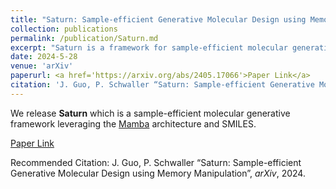 ```yaml
---
title: "Saturn: Sample-efficient Generative Molecular Design using Memory Manipulation"
collection: publications
permalink: /publication/Saturn.md
excerpt: "Saturn is a framework for sample-efficient molecular generative design with state-of-the-art sample efficiency."
date: 2024-5-28
venue: 'arXiv'
paperurl: <a href='https://arxiv.org/abs/2405.17066'>Paper Link</a>
citation: 'J. Guo, P. Schwaller “Saturn: Sample-efficient Generative Molecular Design using Memory Manipulation”, <i>ArXiv</i>, 2024.'
---
```

We release **Saturn** which is a sample-efficient molecular generative framework leveraging the [Mamba](https://arxiv.org/abs/2312.00752) architecture and SMILES.

[Paper Link](https://arxiv.org/abs/2405.17066)

Recommended Citation: J. Guo, P. Schwaller “Saturn: Sample-efficient Generative Molecular Design using Memory Manipulation”, <i>arXiv</i>, 2024.
